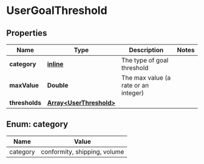 
# UserGoalThreshold

## Properties
Name | Type | Description | Notes
------------ | ------------- | ------------- | -------------
**category** | [**inline**](#Category) | The type of goal threshold | 
**maxValue** | **Double** | The max value (a rate or an integer) | 
**thresholds** | [**Array&lt;UserThreshold&gt;**](UserThreshold.md) |  | 


<a name="Category"></a>
## Enum: category
Name | Value
---- | -----
category | conformity, shipping, volume




